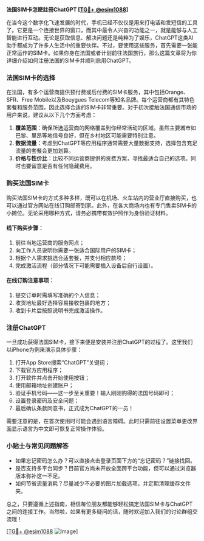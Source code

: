 **法国SIM卡怎麽註冊ChatGPT [[TG💪+ @esim1088](https://t.me/s/esim1088)]**

在当今这个数字化飞速发展的时代，手机已经不仅仅是用来打电话和发短信的工具了。它更是一个连接世界的窗口，而其中最令人兴奋的功能之一，就是能够与人工智能进行互动。无论是获取信息、解决问题还是纯粹为了娱乐，ChatGPT这类AI助手都成为了许多人生活中的重要伙伴。不过，要使用这些服务，首先需要一张能正常运作的SIM卡。如果你身在法国或者计划前往法国旅行，那么这篇文章将为你详细介绍如何注册法国的SIM卡并顺利启用ChatGPT。

### 法国SIM卡的选择

在法国，有多个运营商提供预付费或后付费的SIM卡服务，其中包括Orange、SFR、Free Mobile以及Bouygues Telecom等知名品牌。每个运营商都有其特色套餐和服务范围，因此选择合适的SIM卡非常重要。对于初次接触法国通信市场的用户来说，建议从以下几个方面考虑：

1. **覆盖范围**：确保所选运营商的网络覆盖到你经常活动的区域。虽然主要城市如巴黎、里昂等地信号良好，但在乡村地区可能需要特别注意。
2. **数据流量**：考虑到ChatGPT等应用程序通常需要大量数据支持，选择包含充足流量的套餐会更加划算。
3. **价格与性价比**：比较不同运营商提供的资费方案，寻找最适合自己的选项。同时也要留意是否有任何隐藏费用。

### 购买法国SIM卡

购买法国SIM卡的方式多种多样，既可以在机场、火车站内的营业厅直接购买，也可以通过官方网站在线订购邮寄到家。此外，在各大商场内也有专门售卖SIM卡的小摊位。无论采用哪种方式，请务必携带有效护照作为身份验证材料。

#### 线下购买步骤：
1. 前往当地运营商的服务网点；
2. 向工作人员说明你需要一张适合国际用户的SIM卡；
3. 根据个人需求挑选合适套餐，并支付相应款项；
4. 完成激活流程（部分情况下可能需要插入设备后自行设置）。

#### 在线订购注意事项：
1. 提交订单时需填写准确的个人信息；
2. 收货地址最好选择容易接收包裹的地方；
3. 收到卡片后按照说明书完成激活操作。

### 注册ChatGPT

一旦成功获得法国SIM卡，接下来便是安装并注册ChatGPT的过程了。这里我们以iPhone为例来演示具体步骤：

1. 打开App Store搜索“ChatGPT”关键词；
2. 下载官方应用程序；
3. 打开软件并点击开始使用按钮；
4. 使用邮箱地址创建账户；
5. 验证手机号码——这一步至关重要！输入刚刚购得的法国号码即可；
6. 设置登录密码及安全问题；
7. 最后确认条款同意书，正式成为ChatGPT的一员！

需要注意的是，在首次使用时可能会遇到语言障碍。此时只需前往设置菜单更改界面显示语言为中文即可恢复正常操作体验。

### 小贴士与常见问题解答

- 如果忘记密码怎么办？可以直接点击登录页面下方的“忘记密码？”链接找回。
- 是否支持多平台同步？目前官方尚未开放全面跨平台功能，但可以通过浏览器版本弥补这一不足。
- 如何节省流量消耗？尽量减少不必要的图片加载选项，并定期清理缓存文件夹。

总之，只要遵循上述指南，相信每位朋友都能够轻松搞定法国SIM卡与ChatGPT之间的连接工作。当然啦，如果有更多疑问的话，随时欢迎加入我们的讨论群组交流哦！

[[TG💪+ @esim1088](https://t.me/s/esim1088) ![Image](https://i.postimg.cc/4NQfJmqS/Snipaste-2025-05-13-00-14-12.png)]
